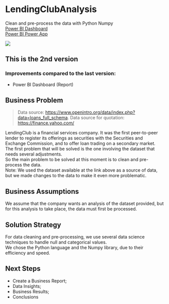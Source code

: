 # LendingClubAnalysis
Clean and pre-process the data with Python Numpy<br>
[Power BI Dashboard](https://app.powerbi.com/view?r=eyJrIjoiNDkzZTM5OTUtNTBmMC00NWQxLTk3MjYtMGJlYzRjZmIwNDc2IiwidCI6IjA4OTM0YTNmLWFkNmUtNDgzZS1hNjhlLTUxYWI3OTI1YmFiNyJ9)<br> 
[Power BI Power App](https://app.powerbi.com/Redirect?action=OpenApp&appId=f6eebfe2-d3d9-472c-82d9-ddd925f736b9&ctid=08934a3f-ad6e-483e-a68e-51ab7925bab7)

<img align="center" src=https://user-images.githubusercontent.com/111542025/226971228-d74318e7-66ad-4aee-b79b-41813e514684.png>

## This is the 2nd version
### Improvements compared to the last version:
* Power BI Dashboard (Report)

## Business Problem
> Data source: https://www.openintro.org/data/index.php?data=loans_full_schema. Data source for quotation: https://finance.yahoo.com/

LendingClub is a financial services company. It was the first peer-to-peer lender to register its offerings as securities with the Securities and Exchange Commission, and to offer loan trading on a secondary market.<br>
The first problem that will be solved is the one involving the dataset that needs several adjustments.<br>
So the main problem to be solved at this moment is to clean and pre-process the data.<br>
Note: We used the dataset available at the link above as a source of data, but we made changes to the data to make it even more problematic.

## Business Assumptions
We assume that the company wants an analysis of the dataset provided, but for this analysis to take place, the data must first be processed.

## Solution Strategy
For data cleaning and pre-processing, we use several data science techniques to handle null and categorical values.<br>
We chose the Python language and the Numpy library, due to their efficiency and speed.

## Next Steps
* Create a Business Report;
* Data Insights;
* Business Results;
* Conclusions
